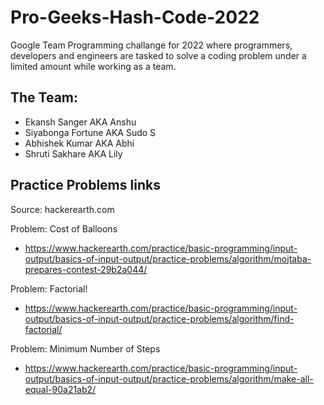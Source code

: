 # Pro-Geeks-Hash-Code-2022

Google Team Programming challange for 2022 where programmers, developers and engineers are tasked 
to solve a coding problem under a limited amount while working as a team.

## The Team:
- Ekansh Sanger AKA Anshu
- Siyabonga Fortune AKA Sudo S
- Abhishek Kumar AKA Abhi
- Shruti Sakhare AKA Lily

## Practice Problems links
Source: hackerearth.com

Problem: Cost of Balloons
- https://www.hackerearth.com/practice/basic-programming/input-output/basics-of-input-output/practice-problems/algorithm/mojtaba-prepares-contest-29b2a044/

Problem: Factorial!
- https://www.hackerearth.com/practice/basic-programming/input-output/basics-of-input-output/practice-problems/algorithm/find-factorial/

Problem: Minimum Number of Steps
- https://www.hackerearth.com/practice/basic-programming/input-output/basics-of-input-output/practice-problems/algorithm/make-all-equal-90a21ab2/
